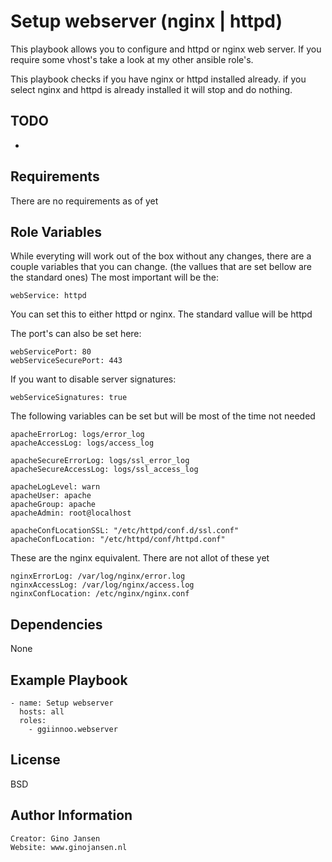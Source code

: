 Setup webserver (nginx | httpd)
=========

This playbook allows you to configure and httpd or nginx web server.
If you require some vhost's take a look at my other ansible role's.

This playbook checks if you have nginx or httpd installed already. if you select nginx and httpd is already installed it will stop and do nothing.

TODO
----
-

Requirements
------------

There are no requirements as of yet


Role Variables
--------------

While everyting will work out of the box without any changes, there are a couple variables that you can change. (the vallues that are set bellow are the standard ones)
The most important will be the:

	webService: httpd
You can set this to either httpd or nginx. The standard vallue will be httpd

The port's can also be set here:

	webServicePort: 80
	webServiceSecurePort: 443

If you want to disable server signatures:

	webServiceSignatures: true

The following variables can be set but will be most of the time not needed

	apacheErrorLog: logs/error_log
	apacheAccessLog: logs/access_log

	apacheSecureErrorLog: logs/ssl_error_log
	apacheSecureAccessLog: logs/ssl_access_log

	apacheLogLevel: warn
	apacheUser: apache
	apacheGroup: apache
	apacheAdmin: root@localhost

	apacheConfLocationSSL: "/etc/httpd/conf.d/ssl.conf"
	apacheConfLocation: "/etc/httpd/conf/httpd.conf"


These are the nginx equivalent. There are not allot of these yet

	nginxErrorLog: /var/log/nginx/error.log
	nginxAccessLog: /var/log/nginx/access.log
	nginxConfLocation: /etc/nginx/nginx.conf


Dependencies
------------

None

Example Playbook
----------------

    - name: Setup webserver
      hosts: all
      roles:
        - ggiinnoo.webserver

License
-------

BSD

Author Information
------------------

    Creator: Gino Jansen
    Website: www.ginojansen.nl
